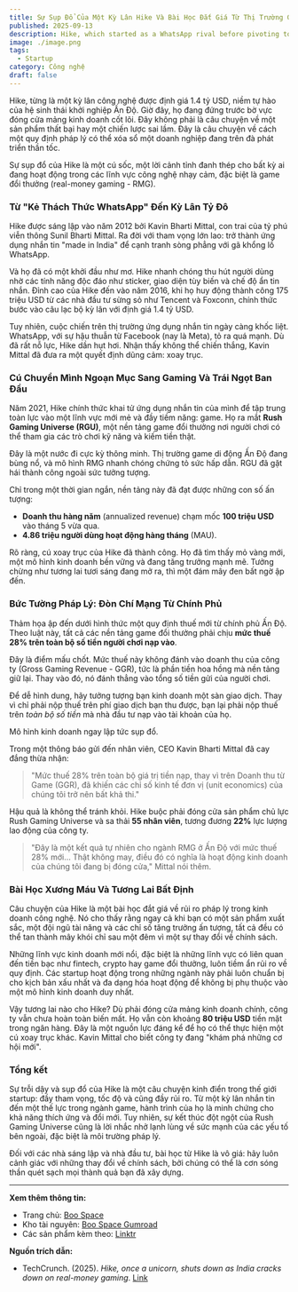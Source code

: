 ```yaml
---
title: Sự Sụp Đổ Của Một Kỳ Lân Hike Và Bài Học Đắt Giá Từ Thị Trường Game Ấn Độ
published: 2025-09-13
description: Hike, which started as a WhatsApp rival before pivoting to real-money gaming, is now sunsetting after India's sweeping ban.
image: ./image.png
tags:
  - Startup
category: Công nghệ
draft: false
---
```


Hike, từng là một kỳ lân công nghệ được định giá 1.4 tỷ USD, niềm tự hào của hệ sinh thái khởi nghiệp Ấn Độ. Giờ đây, họ đang đứng trước bờ vực đóng cửa mảng kinh doanh cốt lõi. Đây không phải là câu chuyện về một sản phẩm thất bại hay một chiến lược sai lầm. Đây là câu chuyện về cách một quy định pháp lý có thể xóa sổ một doanh nghiệp đang trên đà phát triển thần tốc.

Sự sụp đổ của Hike là một cú sốc, một lời cảnh tỉnh đanh thép cho bất kỳ ai đang hoạt động trong các lĩnh vực công nghệ nhạy cảm, đặc biệt là game đổi thưởng (real-money gaming - RMG).

### Từ "Kẻ Thách Thức WhatsApp" Đến Kỳ Lân Tỷ Đô

Hike được sáng lập vào năm 2012 bởi Kavin Bharti Mittal, con trai của tỷ phú viễn thông Sunil Bharti Mittal. Ra đời với tham vọng lớn lao: trở thành ứng dụng nhắn tin "made in India" để cạnh tranh sòng phẳng với gã khổng lồ WhatsApp.

Và họ đã có một khởi đầu như mơ. Hike nhanh chóng thu hút người dùng nhờ các tính năng độc đáo như sticker, giao diện tùy biến và chế độ ẩn tin nhắn. Đỉnh cao của Hike đến vào năm 2016, khi họ huy động thành công 175 triệu USD từ các nhà đầu tư sừng sỏ như Tencent và Foxconn, chính thức bước vào câu lạc bộ kỳ lân với định giá 1.4 tỷ USD.

Tuy nhiên, cuộc chiến trên thị trường ứng dụng nhắn tin ngày càng khốc liệt. WhatsApp, với sự hậu thuẫn từ Facebook (nay là Meta), tỏ ra quá mạnh. Dù đã rất nỗ lực, Hike dần hụt hơi. Nhận thấy không thể chiến thắng, Kavin Mittal đã đưa ra một quyết định dũng cảm: xoay trục.

### Cú Chuyển Mình Ngoạn Mục Sang Gaming Và Trái Ngọt Ban Đầu

Năm 2021, Hike chính thức khai tử ứng dụng nhắn tin của mình để tập trung toàn lực vào một lĩnh vực mới mẻ và đầy tiềm năng: game. Họ ra mắt **Rush Gaming Universe (RGU)**, một nền tảng game đổi thưởng nơi người chơi có thể tham gia các trò chơi kỹ năng và kiếm tiền thật.

Đây là một nước đi cực kỳ thông minh. Thị trường game di động Ấn Độ đang bùng nổ, và mô hình RMG nhanh chóng chứng tỏ sức hấp dẫn. RGU đã gặt hái thành công ngoài sức tưởng tượng.

Chỉ trong một thời gian ngắn, nền tảng này đã đạt được những con số ấn tượng:
- **Doanh thu hàng năm** (annualized revenue) chạm mốc **100 triệu USD** vào tháng 5 vừa qua.
- **4.86 triệu người dùng hoạt động hàng tháng** (MAU).

Rõ ràng, cú xoay trục của Hike đã thành công. Họ đã tìm thấy mỏ vàng mới, một mô hình kinh doanh bền vững và đang tăng trưởng mạnh mẽ. Tưởng chừng như tương lai tươi sáng đang mở ra, thì một đám mây đen bất ngờ ập đến.

### Bức Tường Pháp Lý: Đòn Chí Mạng Từ Chính Phủ

Thảm họa ập đến dưới hình thức một quy định thuế mới từ chính phủ Ấn Độ. Theo luật này, tất cả các nền tảng game đổi thưởng phải chịu **mức thuế 28% trên toàn bộ số tiền người chơi nạp vào**.

Đây là điểm mấu chốt. Mức thuế này không đánh vào doanh thu của công ty (Gross Gaming Revenue - GGR), tức là phần tiền hoa hồng mà nền tảng giữ lại. Thay vào đó, nó đánh thẳng vào tổng số tiền gửi của người chơi.

Để dễ hình dung, hãy tưởng tượng bạn kinh doanh một sàn giao dịch. Thay vì chỉ phải nộp thuế trên phí giao dịch bạn thu được, bạn lại phải nộp thuế trên *toàn bộ số tiền* mà nhà đầu tư nạp vào tài khoản của họ.

Mô hình kinh doanh ngay lập tức sụp đổ.

Trong một thông báo gửi đến nhân viên, CEO Kavin Bharti Mittal đã cay đắng thừa nhận:

> "Mức thuế 28% trên toàn bộ giá trị tiền nạp, thay vì trên Doanh thu từ Game (GGR), đã khiến các chỉ số kinh tế đơn vị (unit economics) của chúng tôi trở nên bất khả thi."

Hậu quả là không thể tránh khỏi. Hike buộc phải đóng cửa sản phẩm chủ lực Rush Gaming Universe và sa thải **55 nhân viên**, tương đương **22%** lực lượng lao động của công ty.

> "Đây là một kết quả tự nhiên cho ngành RMG ở Ấn Độ với mức thuế 28% mới... Thật không may, điều đó có nghĩa là hoạt động kinh doanh của chúng tôi đang bị đóng cửa," Mittal nói thêm.

### Bài Học Xương Máu Và Tương Lai Bất Định

Câu chuyện của Hike là một bài học đắt giá về rủi ro pháp lý trong kinh doanh công nghệ. Nó cho thấy rằng ngay cả khi bạn có một sản phẩm xuất sắc, một đội ngũ tài năng và các chỉ số tăng trưởng ấn tượng, tất cả đều có thể tan thành mây khói chỉ sau một đêm vì một sự thay đổi về chính sách.

Những lĩnh vực kinh doanh mới nổi, đặc biệt là những lĩnh vực có liên quan đến tiền bạc như fintech, crypto hay game đổi thưởng, luôn tiềm ẩn rủi ro về quy định. Các startup hoạt động trong những ngành này phải luôn chuẩn bị cho kịch bản xấu nhất và đa dạng hóa hoạt động để không bị phụ thuộc vào một mô hình kinh doanh duy nhất.

Vậy tương lai nào cho Hike?
Dù phải đóng cửa mảng kinh doanh chính, công ty vẫn chưa hoàn toàn biến mất. Họ vẫn còn khoảng **80 triệu USD** tiền mặt trong ngân hàng. Đây là một nguồn lực đáng kể để họ có thể thực hiện một cú xoay trục khác. Kavin Mittal cho biết công ty đang "khám phá những cơ hội mới".

### Tổng kết

Sự trỗi dậy và sụp đổ của Hike là một câu chuyện kinh điển trong thế giới startup: đầy tham vọng, tốc độ và cũng đầy rủi ro. Từ một kỳ lân nhắn tin đến một thế lực trong ngành game, hành trình của họ là minh chứng cho khả năng thích ứng và đổi mới. Tuy nhiên, sự kết thúc đột ngột của Rush Gaming Universe cũng là lời nhắc nhở lạnh lùng về sức mạnh của các yếu tố bên ngoài, đặc biệt là môi trường pháp lý.

Đối với các nhà sáng lập và nhà đầu tư, bài học từ Hike là vô giá: hãy luôn cảnh giác với những thay đổi về chính sách, bởi chúng có thể là cơn sóng thần quét sạch mọi thành quả bạn đã xây dựng.

---

**Xem thêm thông tin:**

- Trang chủ: [Boo Space](https://boospace.tech)
- Kho tài nguyên: [Boo Space Gumroad](https://boospace.gumroad.com)
- Các sản phẩm kèm theo: [Linktr](https://linktr.ee/boospace)

**Nguồn trích dẫn:**

- TechCrunch. (2025). *Hike, once a unicorn, shuts down as India cracks down on real-money gaming*. [Link](https://techcrunch.com/2025/09/13/hike-once-a-unicorn-shuts-down-as-india-cracks-down-on-real-money-gaming/)